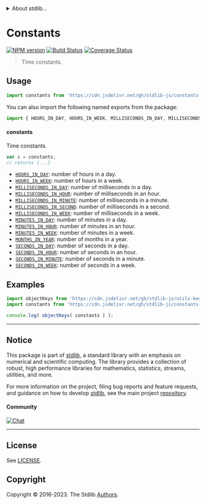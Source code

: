 <!--

@license Apache-2.0

Copyright (c) 2018 The Stdlib Authors.

Licensed under the Apache License, Version 2.0 (the "License");
you may not use this file except in compliance with the License.
You may obtain a copy of the License at

   http://www.apache.org/licenses/LICENSE-2.0

Unless required by applicable law or agreed to in writing, software
distributed under the License is distributed on an "AS IS" BASIS,
WITHOUT WARRANTIES OR CONDITIONS OF ANY KIND, either express or implied.
See the License for the specific language governing permissions and
limitations under the License.

-->


<details>
  <summary>
    About stdlib...
  </summary>
  <p>We believe in a future in which the web is a preferred environment for numerical computation. To help realize this future, we've built stdlib. stdlib is a standard library, with an emphasis on numerical and scientific computation, written in JavaScript (and C) for execution in browsers and in Node.js.</p>
  <p>The library is fully decomposable, being architected in such a way that you can swap out and mix and match APIs and functionality to cater to your exact preferences and use cases.</p>
  <p>When you use stdlib, you can be absolutely certain that you are using the most thorough, rigorous, well-written, studied, documented, tested, measured, and high-quality code out there.</p>
  <p>To join us in bringing numerical computing to the web, get started by checking us out on <a href="https://github.com/stdlib-js/stdlib">GitHub</a>, and please consider <a href="https://opencollective.com/stdlib">financially supporting stdlib</a>. We greatly appreciate your continued support!</p>
</details>

# Constants

[![NPM version][npm-image]][npm-url] [![Build Status][test-image]][test-url] [![Coverage Status][coverage-image]][coverage-url] <!-- [![dependencies][dependencies-image]][dependencies-url] -->

> Time constants.



<section class="usage">

## Usage

```javascript
import constants from 'https://cdn.jsdelivr.net/gh/stdlib-js/constants-time@v0.1.0-deno/mod.js';
```

You can also import the following named exports from the package:

```javascript
import { HOURS_IN_DAY, HOURS_IN_WEEK, MILLISECONDS_IN_DAY, MILLISECONDS_IN_HOUR, MILLISECONDS_IN_MINUTE, MILLISECONDS_IN_SECOND, MILLISECONDS_IN_WEEK, MINUTES_IN_DAY, MINUTES_IN_HOUR, MINUTES_IN_WEEK, MONTHS_IN_YEAR, SECONDS_IN_DAY, SECONDS_IN_HOUR, SECONDS_IN_MINUTE, SECONDS_IN_WEEK } from 'https://cdn.jsdelivr.net/gh/stdlib-js/constants-time@v0.1.0-deno/mod.js';
```

#### constants

Time constants.

```javascript
var c = constants;
// returns {...}
```

<!-- <toc pattern="*"> -->

<div class="namespace-toc">

-   <span class="signature">[`HOURS_IN_DAY`][@stdlib/constants/time/hours-in-day]</span><span class="delimiter">: </span><span class="description">number of hours in a day.</span>
-   <span class="signature">[`HOURS_IN_WEEK`][@stdlib/constants/time/hours-in-week]</span><span class="delimiter">: </span><span class="description">number of hours in a week.</span>
-   <span class="signature">[`MILLISECONDS_IN_DAY`][@stdlib/constants/time/milliseconds-in-day]</span><span class="delimiter">: </span><span class="description">number of milliseconds in a day.</span>
-   <span class="signature">[`MILLISECONDS_IN_HOUR`][@stdlib/constants/time/milliseconds-in-hour]</span><span class="delimiter">: </span><span class="description">number of milliseconds in an hour.</span>
-   <span class="signature">[`MILLISECONDS_IN_MINUTE`][@stdlib/constants/time/milliseconds-in-minute]</span><span class="delimiter">: </span><span class="description">number of milliseconds in a minute.</span>
-   <span class="signature">[`MILLISECONDS_IN_SECOND`][@stdlib/constants/time/milliseconds-in-second]</span><span class="delimiter">: </span><span class="description">number of milliseconds in a second.</span>
-   <span class="signature">[`MILLISECONDS_IN_WEEK`][@stdlib/constants/time/milliseconds-in-week]</span><span class="delimiter">: </span><span class="description">number of milliseconds in a week.</span>
-   <span class="signature">[`MINUTES_IN_DAY`][@stdlib/constants/time/minutes-in-day]</span><span class="delimiter">: </span><span class="description">number of minutes in a day.</span>
-   <span class="signature">[`MINUTES_IN_HOUR`][@stdlib/constants/time/minutes-in-hour]</span><span class="delimiter">: </span><span class="description">number of minutes in an hour.</span>
-   <span class="signature">[`MINUTES_IN_WEEK`][@stdlib/constants/time/minutes-in-week]</span><span class="delimiter">: </span><span class="description">number of minutes in a week.</span>
-   <span class="signature">[`MONTHS_IN_YEAR`][@stdlib/constants/time/months-in-year]</span><span class="delimiter">: </span><span class="description">number of months in a year.</span>
-   <span class="signature">[`SECONDS_IN_DAY`][@stdlib/constants/time/seconds-in-day]</span><span class="delimiter">: </span><span class="description">number of seconds in a day.</span>
-   <span class="signature">[`SECONDS_IN_HOUR`][@stdlib/constants/time/seconds-in-hour]</span><span class="delimiter">: </span><span class="description">number of seconds in an hour.</span>
-   <span class="signature">[`SECONDS_IN_MINUTE`][@stdlib/constants/time/seconds-in-minute]</span><span class="delimiter">: </span><span class="description">number of seconds in a minute.</span>
-   <span class="signature">[`SECONDS_IN_WEEK`][@stdlib/constants/time/seconds-in-week]</span><span class="delimiter">: </span><span class="description">number of seconds in a week.</span>

</div>

<!-- </toc> -->

</section>

<!-- /.usage -->

<section class="examples">

## Examples

<!-- TODO: better examples -->

<!-- eslint no-undef: "error" -->

```javascript
import objectKeys from 'https://cdn.jsdelivr.net/gh/stdlib-js/utils-keys@deno/mod.js';
import constants from 'https://cdn.jsdelivr.net/gh/stdlib-js/constants-time@v0.1.0-deno/mod.js';

console.log( objectKeys( constants ) );
```

</section>

<!-- /.examples -->

<!-- Section for related `stdlib` packages. Do not manually edit this section, as it is automatically populated. -->

<section class="related">

</section>

<!-- /.related -->

<!-- Section for all links. Make sure to keep an empty line after the `section` element and another before the `/section` close. -->


<section class="main-repo" >

* * *

## Notice

This package is part of [stdlib][stdlib], a standard library with an emphasis on numerical and scientific computing. The library provides a collection of robust, high performance libraries for mathematics, statistics, streams, utilities, and more.

For more information on the project, filing bug reports and feature requests, and guidance on how to develop [stdlib][stdlib], see the main project [repository][stdlib].

#### Community

[![Chat][chat-image]][chat-url]

---

## License

See [LICENSE][stdlib-license].


## Copyright

Copyright &copy; 2016-2023. The Stdlib [Authors][stdlib-authors].

</section>

<!-- /.stdlib -->

<!-- Section for all links. Make sure to keep an empty line after the `section` element and another before the `/section` close. -->

<section class="links">

[npm-image]: http://img.shields.io/npm/v/@stdlib/constants-time.svg
[npm-url]: https://npmjs.org/package/@stdlib/constants-time

[test-image]: https://github.com/stdlib-js/constants-time/actions/workflows/test.yml/badge.svg?branch=v0.1.0
[test-url]: https://github.com/stdlib-js/constants-time/actions/workflows/test.yml?query=branch:v0.1.0

[coverage-image]: https://img.shields.io/codecov/c/github/stdlib-js/constants-time/main.svg
[coverage-url]: https://codecov.io/github/stdlib-js/constants-time?branch=main

<!--

[dependencies-image]: https://img.shields.io/david/stdlib-js/constants-time.svg
[dependencies-url]: https://david-dm.org/stdlib-js/constants-time/main

-->

[chat-image]: https://img.shields.io/gitter/room/stdlib-js/stdlib.svg
[chat-url]: https://app.gitter.im/#/room/#stdlib-js_stdlib:gitter.im

[stdlib]: https://github.com/stdlib-js/stdlib

[stdlib-authors]: https://github.com/stdlib-js/stdlib/graphs/contributors

[umd]: https://github.com/umdjs/umd
[es-module]: https://developer.mozilla.org/en-US/docs/Web/JavaScript/Guide/Modules

[deno-url]: https://github.com/stdlib-js/constants-time/tree/deno
[umd-url]: https://github.com/stdlib-js/constants-time/tree/umd
[esm-url]: https://github.com/stdlib-js/constants-time/tree/esm
[branches-url]: https://github.com/stdlib-js/constants-time/blob/main/branches.md

[stdlib-license]: https://raw.githubusercontent.com/stdlib-js/constants-time/main/LICENSE

<!-- <toc-links> -->

[@stdlib/constants/time/hours-in-day]: https://github.com/stdlib-js/constants-time-hours-in-day/tree/deno

[@stdlib/constants/time/hours-in-week]: https://github.com/stdlib-js/constants-time-hours-in-week/tree/deno

[@stdlib/constants/time/milliseconds-in-day]: https://github.com/stdlib-js/constants-time-milliseconds-in-day/tree/deno

[@stdlib/constants/time/milliseconds-in-hour]: https://github.com/stdlib-js/constants-time-milliseconds-in-hour/tree/deno

[@stdlib/constants/time/milliseconds-in-minute]: https://github.com/stdlib-js/constants-time-milliseconds-in-minute/tree/deno

[@stdlib/constants/time/milliseconds-in-second]: https://github.com/stdlib-js/constants-time-milliseconds-in-second/tree/deno

[@stdlib/constants/time/milliseconds-in-week]: https://github.com/stdlib-js/constants-time-milliseconds-in-week/tree/deno

[@stdlib/constants/time/minutes-in-day]: https://github.com/stdlib-js/constants-time-minutes-in-day/tree/deno

[@stdlib/constants/time/minutes-in-hour]: https://github.com/stdlib-js/constants-time-minutes-in-hour/tree/deno

[@stdlib/constants/time/minutes-in-week]: https://github.com/stdlib-js/constants-time-minutes-in-week/tree/deno

[@stdlib/constants/time/months-in-year]: https://github.com/stdlib-js/constants-time-months-in-year/tree/deno

[@stdlib/constants/time/seconds-in-day]: https://github.com/stdlib-js/constants-time-seconds-in-day/tree/deno

[@stdlib/constants/time/seconds-in-hour]: https://github.com/stdlib-js/constants-time-seconds-in-hour/tree/deno

[@stdlib/constants/time/seconds-in-minute]: https://github.com/stdlib-js/constants-time-seconds-in-minute/tree/deno

[@stdlib/constants/time/seconds-in-week]: https://github.com/stdlib-js/constants-time-seconds-in-week/tree/deno

<!-- </toc-links> -->

</section>

<!-- /.links -->
